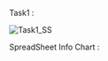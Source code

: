 Task1 : 

![Task1_SS](https://user-images.githubusercontent.com/123714188/234208632-28074b3e-4696-4d1b-b73a-98c99fea6f96.png)


SpreadSheet Info Chart : 

